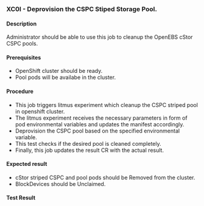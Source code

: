 ### XC0I - Deprovision the CSPC Stiped Storage Pool.

#### Description

Administrator should be able to use this job to cleanup the OpenEBS cStor CSPC pools.

#### Prerequisites

- OpenShift cluster should be ready.
- Pool pods will be availabe in the cluster.

#### Procedure

- This job triggers litmus experiment which cleanup the CSPC striped pool in openshift cluster.
- The litmus experiment receives the necessary parameters in form of pod environmental variables and updates the manifest accordingly.
- Deprovision the CSPC pool based on the specified environmental variable.
- This test checks if the desired pool is cleaned completely.
- Finally, this job updates the result CR with the actual result.

#### Expected result

- cStor striped CSPC and pool pods should be Removed from the cluster.
- BlockDevices should be Unclaimed.

#### Test Result